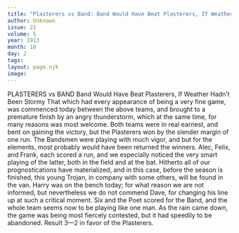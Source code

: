 ```yaml
---
title: "Plasterers vs Band: Band Would Have Beat Plasterers, If Weather Hadn’t Been Stormy"
author: Unknown
issue: 21
volume: 5
year: 1913
month: 10
day: 2
tags:
layout: page.njk
image:
---
```

PLASTERERS vs BAND    Band Would Have Beat Plasterers, If Weather Hadn’t Been Stormy    That which had every appearance of being a very fine game, was commenced today between the above teams, and brought to a premature finish by an angry thunderstorm, which at the same time, for many reasons was most welcome. Both teams were in real earnest, and bent on gaining the victory, but the Plasterers won by the slender margin of one run. The Bandsmen were playing with much vigor, and but for the elements, most probably would have been returned the winners. Alec, Felix, and Frank, each scored a run, and we especially noticed the very smart playing of the latter, both in the field and at the bat. Hitherto all of our prognostications have materialized, and in this case, before the season is finished, this young Trojan, in company with some others, will be found in the van. Harry was on the bench today; for what reason we are not informed, but nevertheless we do not commend Dave, for changing his line up at such a critical moment. Six and the Poet scored for the Band, and the whole team seems now to be playing like one man. As the rain came down, the game was being most fiercely contested, but it had speedily to be abandoned. Result 3—2 in favor of the Plasterers. 


